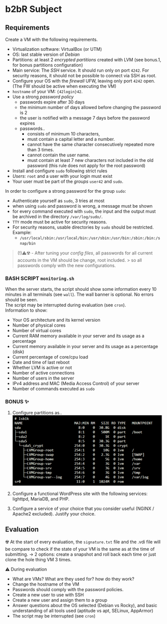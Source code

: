 # b2bR Subject

## **Requirements**  

Create a VM with the following requirements.
- Virtualization software: VirtualBox (or UTM)
- OS: last stable version of *Debian*  
- Partitions: at least 2 *encrypted partitions* created with LVM  (see bonus.1, for bonus partitions configuration)
- Main service: The *SSH* service. It should run only on port `4242`. For security reasons, it should not be possible to connect via SSH as root.  
- Configure your OS with the *firewall* UFW, leaving only port `4242` open. (The FW should be active when executing the VM)  
- `hostname` of your VM: `{42login}42`.  
- Use a strong *password policy*  
	- passwords expire after 30 days  
	- the minimum number of days allowed before changing the password is 2  
	- the user is notified with a message 7 days before the password expires  
	- passwords..  
		- consists of minimum 10 characters,  
		- must contain a capital letter and a number.  
		- cannot have the same character consecutively repeated more than 3 times.  
		- cannot contain the user name.  
		- must contain at least 7 new characters not included in the old password (this rule does not apply for the root password)  
- Install and configure `sudo` following strict rules  
- *Users*: `root` and a user with your login must exist  
- Your user must be part of the *groups* `user42` and `sudo`.  

In order to configure a strong password for the group `sudo`:  
- Authenticate yourself as `sudo`, 3 tries at most  
- when using `sudo` and password is wrong, a message must be shown  
- for every command executed with `sudo`, the input and the output must be archived in the directory `/var/log/sudo/`.  
- `TTY` mode must be active for security reasons.  
- For security reasons, usable directories by `sudo` should be restricted. Example:  
	- `/usr/local/sbin:/usr/local/bin:/usr/sbin:/usr/bin:/sbin:/bin:/snap/bin`  

> (!)⚠️☢️ - After tuning your *config files*, all passwords for all current accounts in the VM should be change, root included. > so all passwords comply with the new configurations.

### BASH SCRIPT `monitoring.sh`  
When the server starts, the script should show some information every 10 minutes in all terminals (see `wall`). The wall banner is optional. No errors should be seen.  
The script may be interrupted during evaluation (see `cron`).  
Information to show:  
- Your OS architecture and its kernel version  
- Number of physical cores  
- Number of virtual cores  
- Current RAM memory available in your server and its usage as a percentage  
- Current memory available in your server and its usage as a percentage (disk)  
- Current percentage of core/cpu load  
- Date and time of last reboot  
- Whether LVM is active or not  
- Number of active connections  
- Number of users in the server  
- IPv4 address and MAC (Media Access Control) of your server  
- Number of commands executed as `sudo`  

### BONUS ✨
1. Configure partitions as..
![partitions bonus](partitions_bonus.png)

2. Configure a functional WordPress site with the following services: lighttpd, MariaDB, and PHP.
3. Configure a service of your choice that you consider useful (NGINX / Apache2 excluded). Justify your choice.
  
  
## **Evaluation**  
☢️ At the start of every evaluation, the `signature.txt` file and the .vdi file will be compare to check if the state of your VM is the same as at the time of submitting.
-> 2 options: create a snapshot and roll back each time or just clone the hole thing VM 3 times.

⚠️ During evaluation
- What are VMs? What are they used for? how do they work?
- Change the hostname of the VM
- Passwords should comply with the password policies.
- Create a new user to use with SSH  
- Create a new user and assign them to a group  
- Answer questions about the OS selected (Debian vs Rocky), and basic understanding of all tools used (aptitude vs apt, SELinux, AppArmor)
- The script may be interrupted (see `cron`)
  

  
